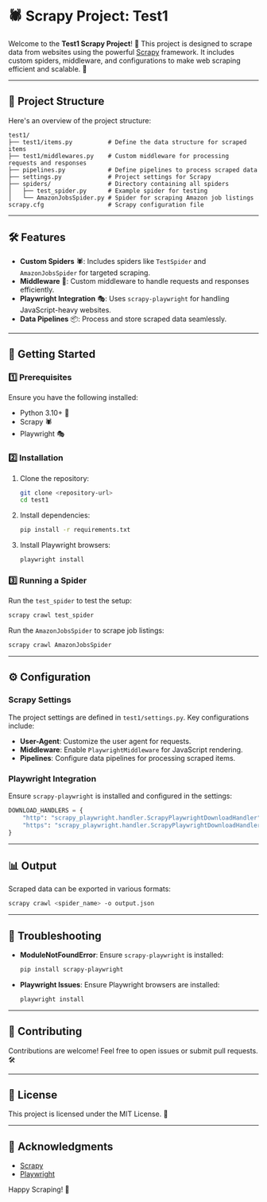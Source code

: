 # 🕷️ Scrapy Project: Test1

Welcome to the **Test1 Scrapy Project**! 🚀 This project is designed to scrape data from websites using the powerful [Scrapy](https://scrapy.org/) framework. It includes custom spiders, middleware, and configurations to make web scraping efficient and scalable. 🎉

---

## 📂 Project Structure

Here's an overview of the project structure:

```
test1/
├── test1/items.py          # Define the data structure for scraped items
├── test1/middlewares.py    # Custom middleware for processing requests and responses
├── pipelines.py            # Define pipelines to process scraped data
├── settings.py             # Project settings for Scrapy
├── spiders/                # Directory containing all spiders
│   ├── test_spider.py      # Example spider for testing
│   └── AmazonJobsSpider.py # Spider for scraping Amazon job listings
scrapy.cfg                  # Scrapy configuration file
```

---

## 🛠️ Features

- **Custom Spiders** 🕷️: Includes spiders like `TestSpider` and `AmazonJobsSpider` for targeted scraping.
- **Middleware** 🔧: Custom middleware to handle requests and responses efficiently.
- **Playwright Integration** 🎭: Uses `scrapy-playwright` for handling JavaScript-heavy websites.
- **Data Pipelines** 📦: Process and store scraped data seamlessly.

---

## 🚀 Getting Started

### 1️⃣ Prerequisites

Ensure you have the following installed:

- Python 3.10+ 🐍
- Scrapy 🕷️
- Playwright 🎭

### 2️⃣ Installation

1. Clone the repository:
   ```bash
   git clone <repository-url>
   cd test1
   ```

2. Install dependencies:
   ```bash
   pip install -r requirements.txt
   ```

3. Install Playwright browsers:
   ```bash
   playwright install
   ```

### 3️⃣ Running a Spider

Run the `test_spider` to test the setup:
```bash
scrapy crawl test_spider
```

Run the `AmazonJobsSpider` to scrape job listings:
```bash
scrapy crawl AmazonJobsSpider
```

---

## ⚙️ Configuration

### Scrapy Settings

The project settings are defined in `test1/settings.py`. Key configurations include:

- **User-Agent**: Customize the user agent for requests.
- **Middleware**: Enable `PlaywrightMiddleware` for JavaScript rendering.
- **Pipelines**: Configure data pipelines for processing scraped items.

### Playwright Integration

Ensure `scrapy-playwright` is installed and configured in the settings:
```python
DOWNLOAD_HANDLERS = {
    "http": "scrapy_playwright.handler.ScrapyPlaywrightDownloadHandler",
    "https": "scrapy_playwright.handler.ScrapyPlaywrightDownloadHandler",
}
```

---

## 📊 Output

Scraped data can be exported in various formats:
```bash
scrapy crawl <spider_name> -o output.json
```

---

## 🐛 Troubleshooting

- **ModuleNotFoundError**: Ensure `scrapy-playwright` is installed:
  ```bash
  pip install scrapy-playwright
  ```

- **Playwright Issues**: Ensure Playwright browsers are installed:
  ```bash
  playwright install
  ```

---

## 🤝 Contributing

Contributions are welcome! Feel free to open issues or submit pull requests. 🛠️

---

## 📜 License

This project is licensed under the MIT License. 📄

---

## 🌟 Acknowledgments

- [Scrapy](https://scrapy.org/)
- [Playwright](https://playwright.dev/)

Happy Scraping! 🎉